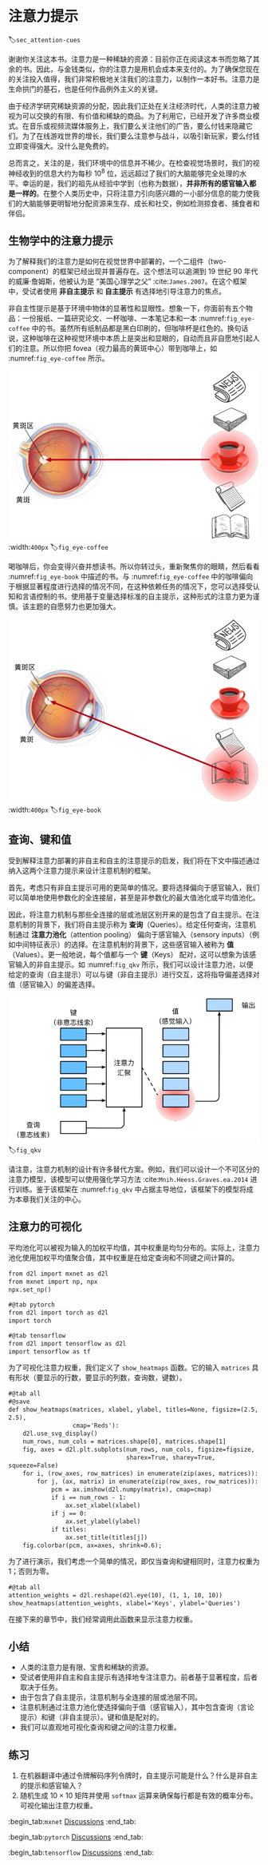 # 注意力提示
:label:`sec_attention-cues`

谢谢你关注这本书。注意力是一种稀缺的资源：目前你正在阅读这本书而忽略了其余的书。因此，与金钱类似，你的注意力是用机会成本来支付的。为了确保您现在的关注投入值得，我们非常积极地关注我们的注意力，以制作一本好书。注意力是生命拱门的基石，也是任何作品例外主义的关键。

由于经济学研究稀缺资源的分配，因此我们正处在关注经济时代，人类的注意力被视为可以交换的有限、有价值和稀缺的商品。为了利用它，已经开发了许多商业模式。在音乐或视频流媒体服务上，我们要么关注他们的广告，要么付钱来隐藏它们。为了在线游戏世界的增长，我们要么注意参与战斗，以吸引新玩家，要么付钱立即变得强大。没什么是免费的。

总而言之，关注的是，我们环境中的信息并不稀少。在检查视觉场景时，我们的视神经收到的信息大约为每秒 $10^8$ 位，远远超过了我们的大脑能够完全处理的水平。幸运的是，我们的祖先从经验中学到（也称为数据），**并非所有的感官输入都是一样的**。在整个人类历史中，只将注意力引向感兴趣的一小部分信息的能力使我们的大脑能够更明智地分配资源来生存、成长和社交，例如检测掠食者、捕食者和伴侣。

## 生物学中的注意力提示

为了解释我们的注意力是如何在视觉世界中部署的，一个二组件（two-component）的框架已经出现并普遍存在。这个想法可以追溯到 19 世纪 90 年代的威廉·詹姆斯，他被认为是 “美国心理学之父” :cite:`James.2007`。在这个框架中，受试者使用 **非自主提示** 和 **自主提示** 有选择地引导注意力的焦点。

非自主性提示是基于环境中物体的显著性和显眼性。想象一下，你面前有五个物品：一份报纸、一篇研究论文、一杯咖啡、一本笔记本和一本 :numref:`fig_eye-coffee` 中的书。虽然所有纸制品都是黑白印刷的，但咖啡杯是红色的。换句话说，这种咖啡在这种视觉环境中本质上是突出和显眼的，自动而且非自愿地引起人们的注意。所以你把 fovea（视力最高的黄斑中心）带到咖啡上，如 :numref:`fig_eye-coffee` 所示。

![Using the nonvolitional cue based on saliency (red cup, non-paper), attention is involuntarily directed to the coffee.](../img/eye-coffee.svg)
:width:`400px`
:label:`fig_eye-coffee`

喝咖啡后，你会变得兴奋并想读书。所以你转过头，重新聚焦你的眼睛，然后看看 :numref:`fig_eye-book` 中描述的书。与 :numref:`fig_eye-coffee` 中的咖啡偏向于根据显著程度进行选择的情况不同，在这种依赖任务的情况下，您可以选择受认知和言语控制的书。使用基于变量选择标准的自主提示，这种形式的注意力更为谨慎。该主题的自愿努力也更加强大。

![Using the volitional cue (want to read a book) that is task-dependent, attention is directed to the book under volitional control.](../img/eye-book.svg)
:width:`400px`
:label:`fig_eye-book`

## 查询、键和值

受到解释注意力部署的非自主和自主的注意提示的启发，我们将在下文中描述通过纳入这两个注意力提示来设计注意机制的框架。

首先，考虑只有非自主提示可用的更简单的情况。要将选择偏向于感官输入，我们可以简单地使用参数化的全连接层，甚至是非参数化的最大值池化或平均值池化。

因此，将注意力机制与那些全连接的层或池层区别开来的是包含了自主提示。在注意机制的背景下，我们将自主提示称为 **查询**（Queries）。给定任何查询，注意机制通过 **注意力池化**（attention pooling） 偏向于感官输入（sensory inputs）（例如中间特征表示）的选择。在注意机制的背景下，这些感官输入被称为 **值**（Values）。更一般地说，每个值都与一个 **键**（Keys） 配对，这可以想象为该感官输入的非自主提示。如 :numref:`fig_qkv` 所示，我们可以设计注意力池，以便给定的查询（自主提示）可以与键（非自主提示）进行交互，这将指导偏差选择对值（感官输入）的偏差选择。

![Attention mechanisms bias selection over values (sensory inputs) via attention pooling, which incorporates queries (volitional cues) and keys (nonvolitional cues).](../img/qkv.svg)
:label:`fig_qkv`

请注意，注意力机制的设计有许多替代方案。例如，我们可以设计一个不可区分的注意力模型，该模型可以使用强化学习方法 :cite:`Mnih.Heess.Graves.ea.2014` 进行训练。鉴于该框架在 :numref:`fig_qkv` 中占据主导地位，该框架下的模型将成为本章我们关注的中心。

## 注意力的可视化

平均池化可以被视为输入的加权平均值，其中权重是均匀分布的。实际上，注意力池化使用加权平均值聚合值，其中权重是在给定查询和不同键之间计算的。

```{.python .input}
from d2l import mxnet as d2l
from mxnet import np, npx
npx.set_np()
```

```{.python .input}
#@tab pytorch
from d2l import torch as d2l
import torch
```

```{.python .input}
#@tab tensorflow
from d2l import tensorflow as d2l
import tensorflow as tf
```

为了可视化注意力权重，我们定义了 `show_heatmaps` 函数。它的输入 `matrices` 具有形状（要显示的行数，要显示的列数，查询数，键数）。

```{.python .input}
#@tab all
#@save
def show_heatmaps(matrices, xlabel, ylabel, titles=None, figsize=(2.5, 2.5),
                  cmap='Reds'):
    d2l.use_svg_display()
    num_rows, num_cols = matrices.shape[0], matrices.shape[1]
    fig, axes = d2l.plt.subplots(num_rows, num_cols, figsize=figsize,
                                 sharex=True, sharey=True, squeeze=False)
    for i, (row_axes, row_matrices) in enumerate(zip(axes, matrices)):
        for j, (ax, matrix) in enumerate(zip(row_axes, row_matrices)):
            pcm = ax.imshow(d2l.numpy(matrix), cmap=cmap)
            if i == num_rows - 1:
                ax.set_xlabel(xlabel)
            if j == 0:
                ax.set_ylabel(ylabel)
            if titles:
                ax.set_title(titles[j])
    fig.colorbar(pcm, ax=axes, shrink=0.6);
```

为了进行演示，我们考虑一个简单的情况，即仅当查询和键相同时，注意力权重为 1；否则为零。

```{.python .input}
#@tab all
attention_weights = d2l.reshape(d2l.eye(10), (1, 1, 10, 10))
show_heatmaps(attention_weights, xlabel='Keys', ylabel='Queries')
```

在接下来的章节中，我们经常调用此函数来显示注意力权重。

## 小结

* 人类的注意力是有限、宝贵和稀缺的资源。
* 受试者使用非自主和自主提示有选择地专注注意力。前者基于显著程度，后者取决于任务。
* 由于包含了自主提示，注意机制与全连接的层或池层不同。
* 注意机制通过注意力池化使选择偏向于值（感官输入），其中包含查询（言论提示）和键（非自主提示）。键和值是配对的。
* 我们可以直观地可视化查询和键之间的注意力权重。

## 练习

1. 在机器翻译中通过令牌解码序列令牌时，自主提示可能是什么？什么是非自主的提示和感官输入？
1. 随机生成 $10 \times 10$ 矩阵并使用 `softmax` 运算来确保每行都是有效的概率分布。可视化输出注意力权重。

:begin_tab:`mxnet`
[Discussions](https://discuss.d2l.ai/t/1596)
:end_tab:

:begin_tab:`pytorch`
[Discussions](https://discuss.d2l.ai/t/1592)
:end_tab:

:begin_tab:`tensorflow`
[Discussions](https://discuss.d2l.ai/t/1710)
:end_tab:

